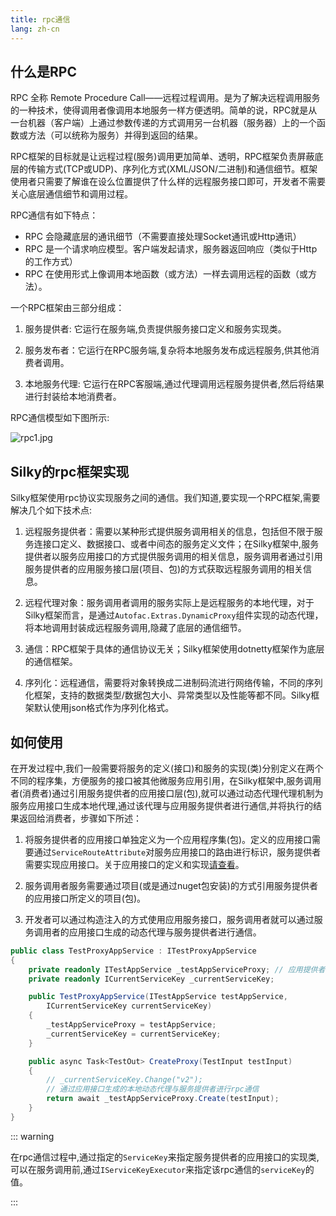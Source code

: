 ```yaml
---
title: rpc通信
lang: zh-cn
---
```


## 什么是RPC

RPC 全称 Remote Procedure Call——远程过程调用。是为了解决远程调用服务的一种技术，使得调用者像调用本地服务一样方便透明。简单的说，RPC就是从一台机器（客户端）上通过参数传递的方式调用另一台机器（服务器）上的一个函数或方法（可以统称为服务）并得到返回的结果。

RPC框架的目标就是让远程过程(服务)调用更加简单、透明，RPC框架负责屏蔽底层的传输方式(TCP或UDP)、序列化方式(XML/JSON/二进制)和通信细节。框架使用者只需要了解谁在设么位置提供了什么样的远程服务接口即可，开发者不需要关心底层通信细节和调用过程。

RPC通信有如下特点：

- RPC 会隐藏底层的通讯细节（不需要直接处理Socket通讯或Http通讯）
- RPC 是一个请求响应模型。客户端发起请求，服务器返回响应（类似于Http的工作方式）
- RPC 在使用形式上像调用本地函数（或方法）一样去调用远程的函数（或方法）。

一个RPC框架由三部分组成：

1. 服务提供者: 它运行在服务端,负责提供服务接口定义和服务实现类。

2. 服务发布者：它运行在RPC服务端,复杂将本地服务发布成远程服务,供其他消费者调用。

3. 本地服务代理: 它运行在RPC客服端,通过代理调用远程服务提供者,然后将结果进行封装给本地消费者。



RPC通信模型如下图所示:

![rpc1.jpg](/assets/imgs/rpc1.jpg)

## Silky的rpc框架实现

Silky框架使用rpc协议实现服务之间的通信。我们知道,要实现一个RPC框架,需要解决几个如下技术点:

1. 远程服务提供者：需要以某种形式提供服务调用相关的信息，包括但不限于服务连接口定义、数据接口、或者中间态的服务定义文件；在Silky框架中,服务提供者以服务应用接口的方式提供服务调用的相关信息，服务调用者通过引用服务提供者的应用服务接口层(项目、包)的方式获取远程服务调用的相关信息。

2. 远程代理对象：服务调用者调用的服务实际上是远程服务的本地代理，对于Silky框架而言，是通过`Autofac.Extras.DynamicProxy`组件实现的动态代理，将本地调用封装成远程服务调用,隐藏了底层的通信细节。

3. 通信：RPC框架于具体的通信协议无关；Silky框架使用dotnetty框架作为底层的通信框架。

4. 序列化：远程通信，需要将对象转换成二进制码流进行网络传输，不同的序列化框架，支持的数据类型/数据包大小、异常类型以及性能等都不同。Silky框架默认使用json格式作为序列化格式。

## 如何使用

在开发过程中,我们一般需要将服务的定义(接口)和服务的实现(类)分别定义在两个不同的程序集，方便服务的接口被其他微服务应用引用，在Silky框架中,服务调用者(消费者)通过引用服务提供者的应用接口层(包),就可以通过动态代理代理机制为服务应用接口生成本地代理,通过该代理与应用服务提供者进行通信,并将执行的结果返回给消费者，步骤如下所述：

1. 将服务提供者的应用接口单独定义为一个应用程序集(包)。定义的应用接口需要通过`ServiceRouteAttribute`对服务应用接口的路由进行标识，服务提供者需要实现应用接口。关于应用接口的定义和实现[请查看](appservice-and-serviceentry)。

2. 服务调用者服务需要通过项目(或是通过nuget包安装)的方式引用服务提供者的应用接口所定义的项目(包)。

3. 开发者可以通过构造注入的方式使用应用服务接口，服务调用者就可以通过服务调用者的应用接口生成的动态代理与服务提供者进行通信。

```csharp
public class TestProxyAppService : ITestProxyAppService
{
    private readonly ITestAppService _testAppServiceProxy; // 应用提供者的应用接口，通过其生成服务调用者的本地动态代理
    private readonly ICurrentServiceKey _currentServiceKey;

    public TestProxyAppService(ITestAppService testAppService,
        ICurrentServiceKey currentServiceKey)
    {
        _testAppServiceProxy = testAppService;
        _currentServiceKey = currentServiceKey;
    }

    public async Task<TestOut> CreateProxy(TestInput testInput)
    {
        // _currentServiceKey.Change("v2");
        // 通过应用接口生成的本地动态代理与服务提供者进行rpc通信
        return await _testAppServiceProxy.Create(testInput);
    }
}

```

::: warning

在rpc通信过程中,通过指定的`ServiceKey`来指定服务提供者的应用接口的实现类,可以在服务调用前,通过`IServiceKeyExecutor`来指定该rpc通信的`serviceKey`的值。   

:::